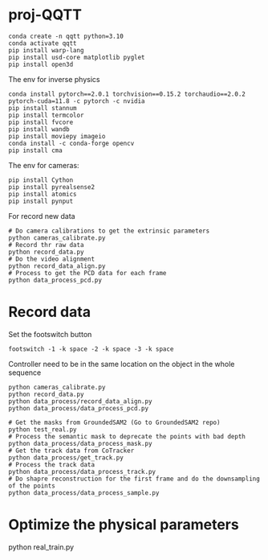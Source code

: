 # proj-QQTT

```
conda create -n qqtt python=3.10
conda activate qqtt
pip install warp-lang
pip install usd-core matplotlib pyglet
pip install open3d
```

The env for inverse physics
```
conda install pytorch==2.0.1 torchvision==0.15.2 torchaudio==2.0.2 pytorch-cuda=11.8 -c pytorch -c nvidia
pip install stannum
pip install termcolor
pip install fvcore
pip install wandb
pip install moviepy imageio
conda install -c conda-forge opencv 
pip install cma
```

The env for cameras:
```
pip install Cython
pip install pyrealsense2
pip install atomics
pip install pynput
```

For record new data
```
# Do camera calibrations to get the extrinsic parameters
python cameras_calibrate.py 
# Record thr raw data
python record_data.py
# Do the video alignment
python record_data_align.py
# Process to get the PCD data for each frame
python data_process_pcd.py
```

# Record data
Set the footswitch button
```
footswitch -1 -k space -2 -k space -3 -k space
```

Controller need to be in the same location on the object in the whole sequence
```
python cameras_calibrate.py
python record_data.py
python data_process/record_data_align.py
python data_process/data_process_pcd.py

# Get the masks from GroundedSAM2 (Go to GroundedSAM2 repo)
python test_real.py 
# Process the semantic mask to deprecate the points with bad depth
python data_process/data_process_mask.py
# Get the track data from CoTracker
python data_process/get_track.py
# Process the track data
python data_process/data_process_track.py
# Do shapre reconstruction for the first frame and do the downsampling of the points
python data_process/data_process_sample.py
```

# Optimize the physical parameters
python real_train.py